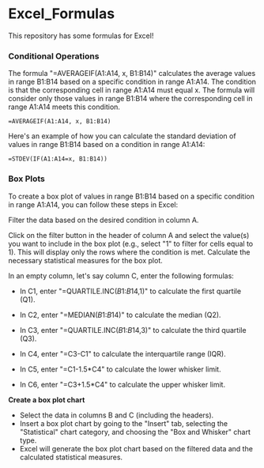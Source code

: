 # Excel_Formulas
This repository has some formulas for Excel!

### Conditional Operations

The formula "=AVERAGEIF(A1:A14, x, B1:B14)" calculates the average values in range B1:B14 based on a specific condition in range A1:A14.
The condition is that the corresponding cell in range A1:A14 must equal x. The formula will consider only those values in range B1:B14 where the corresponding cell in range A1:A14 meets this condition.

```
=AVERAGEIF(A1:A14, x, B1:B14)
```
Here's an example of how you can calculate the standard deviation of values in range B1:B14 based on a condition in range A1:A14:
```
=STDEV(IF(A1:A14=x, B1:B14))
```


### Box Plots
To create a box plot of values in range B1:B14 based on a specific condition in range A1:A14, you can follow these steps in Excel:

Filter the data based on the desired condition in column A.

Click on the filter button in the header of column A and select the value(s) you want to include in the box plot (e.g., select "1" to filter for cells equal to 1).
This will display only the rows where the condition is met.
Calculate the necessary statistical measures for the box plot.

In an empty column, let's say column C, enter the following formulas:

- In C1, enter "=QUARTILE.INC($B$1:$B$14,1)" to calculate the first quartile (Q1).

- In C2, enter "=MEDIAN($B$1:$B$14)" to calculate the median (Q2).
- In C3, enter "=QUARTILE.INC($B$1:$B$14,3)" to calculate the third quartile (Q3).
- In C4, enter "=C3-C1" to calculate the interquartile range (IQR).
- In C5, enter "=C1-1.5*C4" to calculate the lower whisker limit.
- In C6, enter "=C3+1.5*C4" to calculate the upper whisker limit.

**Create a box plot chart**
- Select the data in columns B and C (including the headers).
- Insert a box plot chart by going to the "Insert" tab, selecting the "Statistical" chart category, and choosing the "Box and Whisker" chart type.
- Excel will generate the box plot chart based on the filtered data and the calculated statistical measures.
